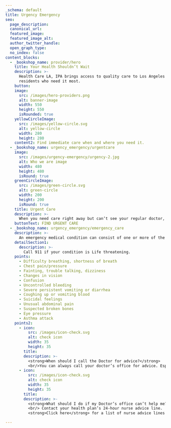 ```yaml
---
_schema: default
title: Urgency Emergency
seo:
  page_description:
  canonical_url:
  featured_image:
  featured_image_alt:
  author_twitter_handle:
  open_graph_type:
  no_index: false
content_blocks:
  - _bookshop_name: provider/hero
    title: Your Health Shouldn’t Wait
    description: >-
      Health Care LA, IPA brings access to quality care to Los Angeles County
      residents who need it most.
    button:
    image:
      src: /images/hero-providers.png
      alt: banner-image
      width: 550
      height: 550
      isRounded: true
    yellowCircleImage:
      src: /images/yellow-circle.svg
      alt: yellow-circle
      width: 280
      height: 280
    content2: Find immediate care when and where you need it.
  - _bookshop_name: urgency_emergency/urgentcare
    image:
      src: /images/urgency-emergency/urgency-2.jpg
      alt: Who we are image
      width: 480
      height: 480
      isRound: true
    greenCircleImage:
      src: /images/green-circle.svg
      alt: green-circle
      width: 200
      height: 200
      isRound: true
    title: Urgent Care
    description: >-
      When you need care right away but can’t see your regular doctor, urgent care can be a good option. Urgent cares usually have shorter wait times and lower out of pocket costs than emergency rooms. Many urgent care centers are open evenings and weekends and you don’t need an appointment.
    buttonText: FIND URGENT CARE
  - _bookshop_name: urgency_emergency/emergency_care
    description: >-
      An emergency medical condition can consist of one or more of the following symptoms:
    detailSection1:
      description: >-
        Call 911 if your condition is Life threatening.
    points:
      - Difficulty breathing, shortness of breath
      - Chest pain/pressure
      - Fainting, trouble talking, dizziness
      - Changes in vision
      - Confusion
      - Uncontrolled bleeding
      - Severe persistent vomiting or diarrhea
      - Coughing up or vomiting blood
      - Suicidal feelings
      - Unusual abdominal pain
      - Suspected broken bones
      - Eye pressure
      - Asthma attack
    points2:
      - icon:
          src: /images/icon-check.svg
          alt: check icon
          width: 35
          height: 35
        title:
        description: >-
          <strong>When should I call the Doctor for advice?</strong>
          <br/>You can always call your doctor’s office for advice. Especially for conditions such as: fevers over 102.0, headaches, heartburn, indigestion, constipation, hemorrhoids or back pain. If you call your doctor’s office after working hours, you may ask to speak with the doctor on call.
      - icon:
          src: /images/icon-check.svg
          alt: check icon
          width: 35
          height: 35
        title:
        description: >-
          <strong>What should I do if my Doctor’s office can’t help me?</strong>
          <br/> Contact your health plan’s 24-hour nurse advice line.
          <strong>Click here</strong> for a list of nurse advice lines by health plan.

---
```

